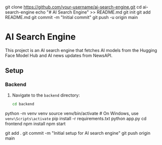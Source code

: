 git clone https://github.com/your-username/ai-search-engine.git
cd ai-search-engine
echo "# AI Search Engine" >> README.md
git init
git add README.md
git commit -m "Initial commit"
git push -u origin main
# AI Search Engine

This project is an AI search engine that fetches AI models from the Hugging Face Model Hub and AI news updates from NewsAPI.

## Setup

### Backend

1. Navigate to the `backend` directory:
   ```bash
   cd backend
python -m venv venv
source venv/bin/activate  # On Windows, use `venv\Scripts\activate`
pip install -r requirements.txt
python app.py
cd frontend
npm install
npm start

git add .
git commit -m "Initial setup for AI search engine"
git push origin main

